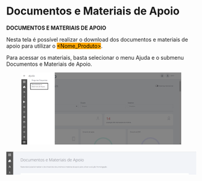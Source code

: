 # Documentos e Materiais de Apoio

**DOCUMENTOS E MATERIAIS DE APOIO**

Nesta tela é possível realizar o download dos documentos e materiais de apoio para utilizar o <mark style="background-color:orange;">\<Nome\_Produto></mark>.

Para acessar os materiais, basta selecionar o menu Ajuda e o submenu Documentos e Materiais de Apoio.

<figure><img src="../../.gitbook/assets/3 (2).png" alt=""><figcaption></figcaption></figure>

![](<../../.gitbook/assets/4 (1).png>)
